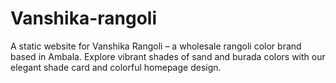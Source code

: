 # Vanshika-rangoli
A static website for Vanshika Rangoli – a wholesale rangoli color brand based in Ambala. Explore vibrant shades of sand and burada colors with our elegant shade card and colorful homepage design.
